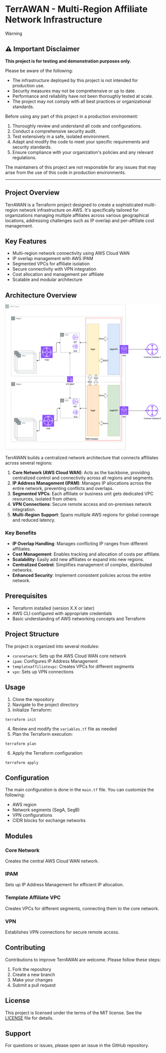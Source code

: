 # TerrAWAN - Multi-Region Affiliate Network Infrastructure

> [!WARNING]  
> ## ⚠️ Important Disclaimer
>
> **This project is for testing and demonstration purposes only.**
>
>Please be aware of the following:
>
>- The infrastructure deployed by this project is not intended for production use.
>- Security measures may not be comprehensive or up to date.
>- Performance and reliability have not been thoroughly tested at scale.
>- The project may not comply with all best practices or organizational standards.
>
>Before using any part of this project in a production environment:
>
>1. Thoroughly review and understand all code and configurations.
>2. Conduct a comprehensive security audit.
>3. Test extensively in a safe, isolated environment.
>4. Adapt and modify the code to meet your specific requirements and security standards.
>5. Ensure compliance with your organization's policies and any relevant regulations.
>
>The maintainers of this project are not responsible for any issues that may arise from the use of this code in production environments.
---


## Project Overview

TerrAWAN is a Terraform project designed to create a sophisticated multi-region network infrastructure on AWS. It's specifically tailored for organizations managing multiple affiliates across various geographical locations, addressing challenges such as IP overlap and per-affiliate cost management.

## Key Features

- Multi-region network connectivity using AWS Cloud WAN
- IP overlap management with AWS IPAM
- Segmented VPCs for affiliate isolation
- Secure connectivity with VPN integration
- Cost allocation and management per affiliate
- Scalable and modular architecture

## Architecture Overview

![TerrAWAN Architecture Overview](img/overall.png)

TerrAWAN builds a centralized network architecture that connects affiliates across several regions:

1. **Core Network (AWS Cloud WAN)**: Acts as the backbone, providing centralized control and connectivity across all regions and segments.
2. **IP Address Management (IPAM)**: Manages IP allocations across the entire network, preventing conflicts and overlaps.
3. **Segmented VPCs**: Each affiliate or business unit gets dedicated VPC resources, isolated from others.
4. **VPN Connections**: Secure remote access and on-premises network integration.
5. **Multi-Region Support**: Spans multiple AWS regions for global coverage and reduced latency.

### Key Benefits

- **IP Overlap Handling**: Manages conflicting IP ranges from different affiliates.
- **Cost Management**: Enables tracking and allocation of costs per affiliate.
- **Scalability**: Easily add new affiliates or expand into new regions.
- **Centralized Control**: Simplifies management of complex, distributed networks.
- **Enhanced Security**: Implement consistent policies across the entire network.

## Prerequisites

- Terraform installed (version X.X or later)
- AWS CLI configured with appropriate credentials
- Basic understanding of AWS networking concepts and Terraform

## Project Structure

The project is organized into several modules:

- `corenetwork`: Sets up the AWS Cloud WAN core network
- `ipam`: Configures IP Address Management
- `templateaffiliatevpc`: Creates VPCs for different segments
- `vpn`: Sets up VPN connections

## Usage

1. Clone the repository
2. Navigate to the project directory
3. Initialize Terraform:
```
terraform init
```
4. Review and modify the `variables.tf` file as needed
5. Plan the Terraform execution:
```
terraform plan
```
6. Apply the Terraform configuration:
```
terraform apply
```

## Configuration

The main configuration is done in the `main.tf` file. You can customize the following:

- AWS region
- Network segments (SegA, SegB)
- VPN configurations
- CIDR blocks for exchange networks

## Modules

### Core Network
Creates the central AWS Cloud WAN network.

### IPAM
Sets up IP Address Management for efficient IP allocation.

### Template Affiliate VPC
Creates VPCs for different segments, connecting them to the core network.

### VPN
Establishes VPN connections for secure remote access.

## Contributing

Contributions to improve TerrAWAN are welcome. Please follow these steps:

1. Fork the repository
2. Create a new branch
3. Make your changes
4. Submit a pull request

## License

This project is licensed under the terms of the MIT license. See the [LICENSE](LICENSE) file for details.

## Support

For questions or issues, please open an issue in the GitHub repository.
